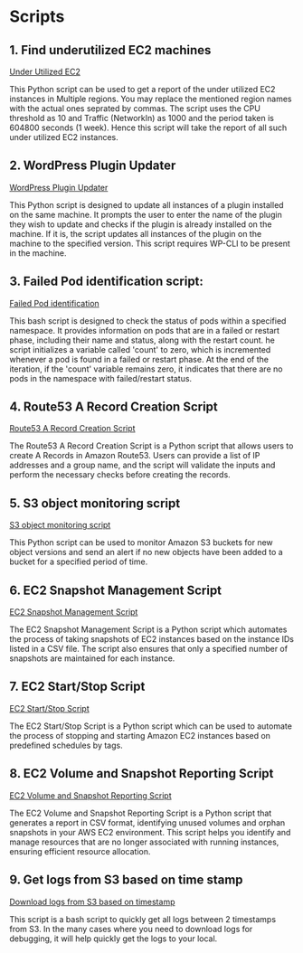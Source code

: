 # Scripts

## 1. Find underutilized EC2 machines
[Under Utilized EC2](/scripts/cpu_traffic_multi_region_under-utilized.py)

This Python script can be used to get a report of the under utilized EC2 instances in Multiple regions. You may replace the mentioned region names with the actual ones seprated by commas. The script uses the CPU threshold as 10 and Traffic (NetworkIn) as 1000 and the period taken is 604800 seconds (1 week). Hence this script will take the report of all such under utilized EC2 instances. 

## 2. WordPress Plugin Updater
[WordPress Plugin Updater](/scripts/WordPress_plugin_updater.py)

This Python script is designed to update all instances of a plugin installed on the same machine. It prompts the user to enter the name of the plugin they wish to update and checks if the plugin is already installed on the machine. If it is, the script updates all instances of the plugin on the machine to the specified version. This script requires WP-CLI to be present in the machine.

## 3. Failed Pod identification script:
[Failed Pod identification](/scripts/pod_restart_fail.sh)

This bash script is designed to check the status of pods within a specified namespace. It provides information on pods that are in a failed or restart phase, including their name and status, along with the restart count. he script initializes a variable called 'count' to zero, which is incremented whenever a pod is found in a failed or restart phase. At the end of the iteration, if the 'count' variable remains zero, it indicates that there are no pods in the namespace with failed/restart status.

## 4. Route53 A Record Creation Script
[Route53 A Record Creation Script](/scripts/route53-a-records/a-record.py)

The Route53 A Record Creation Script is a Python script that allows users to create A Records in Amazon Route53. Users can provide a list of IP addresses and a group name, and the script will validate the inputs and perform the necessary checks before creating the records.

## 5. S3 object monitoring script
[S3 object monitoring script](/scripts/s3object_check/s3object_check.py)

This Python script can be used to monitor Amazon S3 buckets for new object versions and send an alert if no new objects have been added to a bucket for a specified period of time.

## 6. EC2 Snapshot Management Script
[EC2 Snapshot Management Script](/scripts/ec2-dailysnapshots/ec2snapshot.py)

The EC2 Snapshot Management Script is a Python script which automates the process of taking snapshots of EC2 instances based on the instance IDs listed in a CSV file. The script also ensures that only a specified number of snapshots are maintained for each instance.

## 7. EC2 Start/Stop Script
[ EC2 Start/Stop Script](/scripts/ec2-stop-start/ec2_stop_start.py)

The EC2 Start/Stop Script is a Python script which can be used to automate the process of stopping and starting Amazon EC2 instances based on predefined schedules by tags.

## 8. EC2 Volume and Snapshot Reporting Script
[EC2 Volume and Snapshot Reporting Script](/scripts/unused_vol_and_orphan_snap_report/aws_utility_script.py)

The EC2 Volume and Snapshot Reporting Script is a Python script that generates a report in CSV format, identifying unused volumes and orphan snapshots in your AWS EC2 environment. This script helps you identify and manage resources that are no longer associated with running instances, ensuring efficient resource allocation.

## 9. Get logs from S3 based on time stamp
[Download logs from S3 based on timestamp](scripts/download_from_s3.sh)

This script is a bash script to quickly get all logs between 2 timestamps from S3. In the many cases where you need to download logs for debugging, it will help quickly get the logs to your local.
